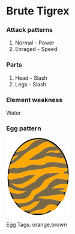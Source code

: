 # Brute Tigrex

### Attack patterns
1. Normal - Power
2. Enraged - Speed

### Parts
1. Head - Slash
2. Legs - Slash

### Element weakness
Water 

### Egg pattern
![image info](../assets/brute_tigrex.png)

Egg Tags: orange,brown